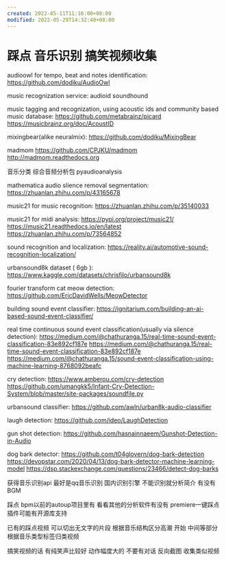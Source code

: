 ```yaml
---
created: 2022-05-11T11:16:00+08:00
modified: 2022-05-29T14:32:40+08:00
---
```


# 踩点 音乐识别 搞笑视频收集

audioowl for tempo, beat and notes identification:
https://github.com/dodiku/AudioOwl

music recognization service:
audioid soundhound

music tagging and recognization, using acoustic ids and community based music database:
https://github.com/metabrainz/picard
https://musicbrainz.org/doc/AcoustID

 mixingbear(alike neuralmix):
https://github.com/dodiku/MixingBear

madmom
https://github.com/CPJKU/madmom
http://madmom.readthedocs.org

音乐分类 综合音频分析包
pyaudioanalysis 

mathematica audio slience removal segmentation:
https://zhuanlan.zhihu.com/p/43165678

music21 for music recognition:
https://zhuanlan.zhihu.com/p/35140033

music21 for midi analysis:
https://pypi.org/project/music21/  
https://music21.readthedocs.io/en/latest
https://zhuanlan.zhihu.com/p/73564852

sound recognition and localization:
https://reality.ai/automotive-sound-recognition-localization/

 urbansound8k dataset ( 6gb ):
https://www.kaggle.com/datasets/chrisfilo/urbansound8k

 fourier transform cat meow detection:
https://github.com/EricDavidWells/MeowDetector

building sound event classifier:
https://ignitarium.com/building-an-ai-based-sound-event-classifier/

real time continuous sound event classification(usually via silence detection):
https://medium.com/@chathuranga.15/real-time-sound-event-classification-83e892cf187e
https://medium.com/@chathuranga.15/real-time-sound-event-classification-83e892cf187e
https://medium.com/@chathuranga.15/sound-event-classification-using-machine-learning-8768092beafc


cry detection:
https://www.amberou.com/cry-detection
https://github.com/umangkk5/Infant-Cry-Detection-System/blob/master/site-packages/soundfile.py

urbansound classifier:
https://github.com/awln/urban8k-audio-classifier

laugh detection:
  https://github.com/ideo/LaughDetection


gun shot detection:
https://github.com/hasnainnaeem/Gunshot-Detection-in-Audio

dog bark detector:
https://github.com/t04glovern/dog-bark-detection
https://devopstar.com/2020/04/13/dog-bark-detector-machine-learning-model
https://dsp.stackexchange.com/questions/23466/detect-dog-barks

获得音乐识别api 最好是qq音乐识别 国内识别引擎
不能识别就分析简介 有没有BGM

踩点 bpm以前的autoup项目里有 看看其他的分析软件有没有 premiere一键踩点插件可能有开源库支持

已有的踩点视频 可以切出无文字的片段 根据音乐结构区分高潮 开始 中间等部分 根据音乐类型标签归类视频

搞笑视频的话 有纯笑声比较好 动作幅度大的 不要有对话 反向截图 收集类似视频
